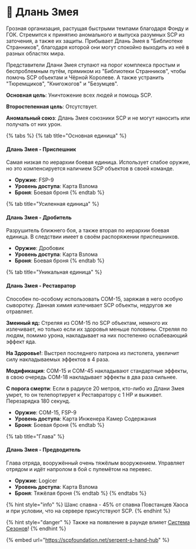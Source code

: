 # 🐍 Длань Змея

Грозная организация, растущая быстрыми темпами благодаря Фонду и ГОК. Стремится к принятию аномального и выпуска разумных SCP из заточения, а также их защиты. Прибывает Длань Змея в "Библиотеке Странников", благодаря которой они могут спокойно выходить из неё в разных областях мира.

Представители Длани Змея ступают на порог комплекса простым и беспроблемным путём, прямиком из "Библиотеки Странников",  чтобы помочь SCP объектам и Чёрной Королеве. А также устранить "Тюремщиков", "Книгожогов" и "Безумцев".

**Основная цель**: Уничтожение всех людей и помощь SCP.

**Второстепенная цель**: Отсутствует.

**Аномальный союз**: Длань Змея союзники SCP и не могут наносить или получать от них урон.

{% tabs %}
{% tab title="Основная единица" %}
#### Длань Змея - Приспешник

Самая низкая по иерархии боевая единица. Использует слабое оружие, но это компенсируется наличием SCP объектов в своей команде.

* **Оружие**: FSP-9
* **Уровень доступа**: Карта Взлома
* **Броня**: Боевая броня
{% endtab %}

{% tab title="Усиленная единица" %}
#### Длань Змея - Дробитель

Разрушитель ближнего боя, а также вторая по иерархии боевая единица. В следствии имеет в своём распоряжении приспешников.

* **Оружие**: Дробовик
* **Уровень доступа**: Карта Взлома
* **Броня**: Боевая броня
{% endtab %}

{% tab title="Уникальная единица" %}
#### Длань Змея - Реставратор

Способен по-особому использовать COM-15, заряжая в него особую сыворотку. Данная химия излечивает SCP объекты, недругов же отравляет.

**Змеиный яд:** Стреляя из COM-15 по SCP объектам, немного их излечивает, но только если их здоровья меньше половины. Стреляя по людям, помимо урона, накладывает на них постепенно ослабевающий эффект яда.

**На Здоровье!**: Выстрел последнего патрона из пистолета, увеличит силу накладываемых эффектов в 4 раза.

**Модификация**: COM-15 и COM-45 накладывают стандартные эффекты, в свою очередь COM-18 накладывает эффекты в два раза сильнее.

**С порога смерти**: Если в радиусе 20 метров, кто-либо из Длани Змея умрет, то он телепортирует к Реставратору с 1 HP и выживет. Перезарядка 180 секунд.

* **Оружие**: COM-15, FSP-9
* **Уровень доступа**: Карта Инженера Камер Содержания
* **Броня**: Боевая броня
{% endtab %}

{% tab title="Глава" %}
#### Длань Змея - Предводитель

Глава отряда, вооружённый очень тяжёлым вооружением. Управляет отрядом и идёт напролом в бой с пулемётом на перевес.

* **Оружие**: Logicer
* **Уровень доступа**: Карта Взлома
* **Броня**: Тяжёлая броня
{% endtab %}
{% endtabs %}

{% hint style="info" %}
Шанс спавна - 45% от спавна Повстанцев Хаоса и при условии, что на сервере присутствуют SCP.
{% endhint %}

{% hint style="danger" %}
Также на появление в раунде влияет [Система Сезонов](../../server-systems/seasons-system/)!
{% endhint %}

{% embed url="https://scpfoundation.net/serpent-s-hand-hub" %}
